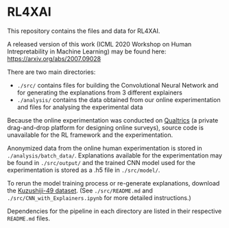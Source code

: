 # RL4XAI
This repository contains the files and data for RL4XAI.

A released version of this work (ICML 2020 Workshop on Human Intrepretability in Machine Learning) may be found here: https://arxiv.org/abs/2007.09028

There are two main directories:
- `./src/` contains files for building the Convolutional Neural Network and for generating the explanations from 3 different explainers
- `./analysis/` contains the data obtained from our online experimentation and files for analysing the experimental data

Because the online experimentation was conducted on <a href="https://www.qualtrics.com/">Qualtrics</a> (a private drag-and-drop platform for designing online surveys), source code is unavailable for the RL framework and the experimentation.

Anonymized data from the online human experimentation is stored in `./analysis/batch_data/`. Explanations available for the experimentation may be found in `./src/output/` and the trained CNN model used for the experimentation is stored as a .h5 file in `./src/model/`.

To rerun the model training process or re-generate explanations, download the <a href="https://github.com/rois-codh/kmnist">Kuzushiji-49 dataset</a>. (See `./src/README.md` and `./src/CNN_with_Explainers.ipynb` for more detailed instructions.)

Dependencies for the pipeline in each directory are listed in their respective `README.md` files.

